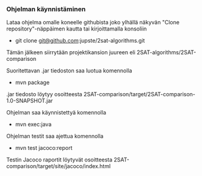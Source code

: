 ### Ohjelman käynnistäminen

Lataa ohjelma omalle koneelle githubista joko ylhällä näkyvän "Clone repository"-näppäimen kautta tai kirjoittamalla konsoliin

- git clone git@github.com:jupste/2sat-algorithms.git

Tämän jälkeen siirrytään projektikansion juureen eli 2SAT-algorithms/2SAT-comparison

Suoritettavan .jar tiedoston saa luotua komennolla
- mvn package

.jar tiedosto löytyy osoitteesta 2SAT-comparison/target/2SAT-comparison-1.0-SNAPSHOT.jar

Ohjelman saa käynnistettyä komennolla
- mvn exec:java

Ohjelman testit saa ajettua komennolla 
- mvn test jacoco:report

Testin Jacoco raportit löytyvät osoitteesta 2SAT-comparison/target/site/jacoco/index.html
